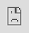 
<iframe src="https://devislandblog.wordpress.com/2018/08/02/azure-maps-service-real-time-location-in-uwp-application/" frameborder="0" allowfullscreen
    style="position:absolute;top:0;left:0;width:100%;height:100%;"></iframe>
